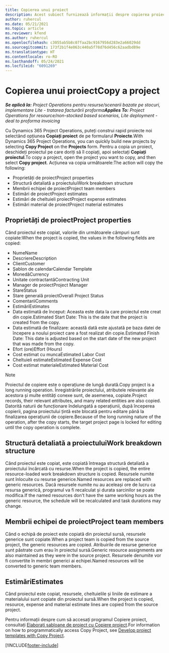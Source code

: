 ```yaml
---
title: Copierea unui proiect
description: Acest subiect furnizează informații despre copierea proiectelor în Dynamics 365 Project Operations.
author: ruhercul
ms.date: 05/21/2021
ms.topic: article
ms.reviewer: kfend
ms.author: ruhercul
ms.openlocfilehash: c3055ab5b8c07faa2bc9167956d283e2a66029dd
ms.sourcegitcommit: 173f2b1f4e063c440a5f78d76d456c62aadbd89e
ms.translationtype: HT
ms.contentlocale: ro-RO
ms.lasthandoff: 05/24/2021
ms.locfileid: "6091269"
---
```

# <a name="copy-a-project"></a><span data-ttu-id="81f1f-103">Copierea unui proiect</span><span class="sxs-lookup"><span data-stu-id="81f1f-103">Copy a project</span></span>

<span data-ttu-id="81f1f-104">_**Se aplică la:** Project Operations pentru resurse/scenarii bazate pe stocuri, implementare Lite - tratarea facturării proforma_</span><span class="sxs-lookup"><span data-stu-id="81f1f-104">_**Applies To:** Project Operations for resource/non-stocked based scenarios, Lite deployment - deal to proforma invoicing_</span></span>

<span data-ttu-id="81f1f-105">Cu Dynamics 365 Project Operations, puteți construi rapid proiecte noi selectând opțiunea **Copiați proiect** de pe formularul **Proiecte**.</span><span class="sxs-lookup"><span data-stu-id="81f1f-105">With Dynamics 365 Project Operations, you can quickly build new projects by selecting **Copy Project** on the **Projects** form.</span></span> <span data-ttu-id="81f1f-106">Pentru a copia un proiect, deschideți proiectul pe care doriți să îl copiați, apoi selectați **Copiați proiectul**.</span><span class="sxs-lookup"><span data-stu-id="81f1f-106">To copy a project, open the project you want to copy, and then select **Copy project**.</span></span> <span data-ttu-id="81f1f-107">Acțiunea va copia următoarele:</span><span class="sxs-lookup"><span data-stu-id="81f1f-107">The action will copy the following:</span></span>

- <span data-ttu-id="81f1f-108">Proprietăți de proiect</span><span class="sxs-lookup"><span data-stu-id="81f1f-108">Project properties</span></span> 
- <span data-ttu-id="81f1f-109">Structură detaliată a proiectului</span><span class="sxs-lookup"><span data-stu-id="81f1f-109">Work breakdown structure</span></span>
- <span data-ttu-id="81f1f-110">Membrii echipei de proiect</span><span class="sxs-lookup"><span data-stu-id="81f1f-110">Project team members</span></span>
- <span data-ttu-id="81f1f-111">Estimări de proiect</span><span class="sxs-lookup"><span data-stu-id="81f1f-111">Project estimates</span></span>
- <span data-ttu-id="81f1f-112">Estimări de cheltuieli proiect</span><span class="sxs-lookup"><span data-stu-id="81f1f-112">Project expense estimates</span></span>
- <span data-ttu-id="81f1f-113">Estimări material de proiect</span><span class="sxs-lookup"><span data-stu-id="81f1f-113">Project material estimates</span></span>

## <a name="project-properties"></a><span data-ttu-id="81f1f-114">Proprietăți de proiect</span><span class="sxs-lookup"><span data-stu-id="81f1f-114">Project properties</span></span>

<span data-ttu-id="81f1f-115">Când proiectul este copiat, valorile din următoarele câmpuri sunt copiate:</span><span class="sxs-lookup"><span data-stu-id="81f1f-115">When the project is copied, the values in the following fields are copied:</span></span>

- <span data-ttu-id="81f1f-116">Nume</span><span class="sxs-lookup"><span data-stu-id="81f1f-116">Name</span></span>
- <span data-ttu-id="81f1f-117">Descriere</span><span class="sxs-lookup"><span data-stu-id="81f1f-117">Description</span></span>
- <span data-ttu-id="81f1f-118">Client</span><span class="sxs-lookup"><span data-stu-id="81f1f-118">Customer</span></span>
- <span data-ttu-id="81f1f-119">Șablon de calendar</span><span class="sxs-lookup"><span data-stu-id="81f1f-119">Calendar Template</span></span>
- <span data-ttu-id="81f1f-120">Monedă</span><span class="sxs-lookup"><span data-stu-id="81f1f-120">Currency</span></span>
- <span data-ttu-id="81f1f-121">Unitate contractantă</span><span class="sxs-lookup"><span data-stu-id="81f1f-121">Contracting Unit</span></span>
- <span data-ttu-id="81f1f-122">Manager de proiect</span><span class="sxs-lookup"><span data-stu-id="81f1f-122">Project Manager</span></span>
- <span data-ttu-id="81f1f-123">Stare</span><span class="sxs-lookup"><span data-stu-id="81f1f-123">Status</span></span>
- <span data-ttu-id="81f1f-124">Stare generală proiect</span><span class="sxs-lookup"><span data-stu-id="81f1f-124">Overall Project Status</span></span>
- <span data-ttu-id="81f1f-125">Comentarii</span><span class="sxs-lookup"><span data-stu-id="81f1f-125">Comments</span></span>
- <span data-ttu-id="81f1f-126">Estimări</span><span class="sxs-lookup"><span data-stu-id="81f1f-126">Estimates</span></span>
- <span data-ttu-id="81f1f-127">Data estimată de început: Aceasta este data la care proiectul este creat din copie.</span><span class="sxs-lookup"><span data-stu-id="81f1f-127">Estimated Start Date: This is the date that the project is created from the copy.</span></span>
- <span data-ttu-id="81f1f-128">Data estimată de finalizare: această dată este ajustată pe baza datei de începere a noului proiect care a fost realizat din copie.</span><span class="sxs-lookup"><span data-stu-id="81f1f-128">Estimated Finish Date: This date is adjusted based on the start date of the new project that was made from the copy.</span></span>
- <span data-ttu-id="81f1f-129">Efort (ore)</span><span class="sxs-lookup"><span data-stu-id="81f1f-129">Effort (Hours)</span></span>
- <span data-ttu-id="81f1f-130">Cost estimat cu munca</span><span class="sxs-lookup"><span data-stu-id="81f1f-130">Estimated Labor Cost</span></span>
- <span data-ttu-id="81f1f-131">Cheltuieli estimate</span><span class="sxs-lookup"><span data-stu-id="81f1f-131">Estimated Expense Cost</span></span>
- <span data-ttu-id="81f1f-132">Cost estimat materiale</span><span class="sxs-lookup"><span data-stu-id="81f1f-132">Estimated Material Cost</span></span>

> [!NOTE]
> <span data-ttu-id="81f1f-133">Proiectul de copiere este o operațiune de lungă durată.</span><span class="sxs-lookup"><span data-stu-id="81f1f-133">Copy project is a long running operation.</span></span> <span data-ttu-id="81f1f-134">Înregistrările proiectului, atributele relevante ale acestora și multe entități conexe sunt, de asemenea, copiate.</span><span class="sxs-lookup"><span data-stu-id="81f1f-134">Project records, their relevant attributes, and many related entities are also copied.</span></span> <span data-ttu-id="81f1f-135">Datorită naturii de funcționare îndelungată a operațiunii, după începerea copierii, pagina proiectului țintă este blocată pentru editare până la finalizarea operațiunii de copiere.</span><span class="sxs-lookup"><span data-stu-id="81f1f-135">Because of the long running nature of the operation, after the copy starts, the target project page is locked for editing until the copy operation is complete.</span></span>

## <a name="work-breakdown-structure"></a><span data-ttu-id="81f1f-136">Structură detaliată a proiectului</span><span class="sxs-lookup"><span data-stu-id="81f1f-136">Work breakdown structure</span></span>

<span data-ttu-id="81f1f-137">Când proiectul este copiat, este copiată întreaga structură detaliată a proiectului încărcată cu resurse.</span><span class="sxs-lookup"><span data-stu-id="81f1f-137">When the project is copied, the entire resource-loaded work breakdown structure is copied.</span></span> <span data-ttu-id="81f1f-138">Resursele numite sunt înlocuite cu resurse generice.</span><span class="sxs-lookup"><span data-stu-id="81f1f-138">Named resources are replaced with generic resources.</span></span> <span data-ttu-id="81f1f-139">Dacă resursele numite nu au aceleași ore de lucru ca resursa generică, programul va fi recalculat și durata sarcinilor se poate modifica.</span><span class="sxs-lookup"><span data-stu-id="81f1f-139">If the named resources don't have the same working hours as the generic resource, the schedule will be recalculated and task durations may change.</span></span>

## <a name="project-team-members"></a><span data-ttu-id="81f1f-140">Membrii echipei de proiect</span><span class="sxs-lookup"><span data-stu-id="81f1f-140">Project team members</span></span>

<span data-ttu-id="81f1f-141">Când o echipă de proiect este copiată din proiectul sursă, resursele generice sunt copiate.</span><span class="sxs-lookup"><span data-stu-id="81f1f-141">When a project team is copied from the source project, the generic resources are copied.</span></span> <span data-ttu-id="81f1f-142">Atribuirile de resurse generice sunt păstrate cum erau în proiectul sursă.</span><span class="sxs-lookup"><span data-stu-id="81f1f-142">Generic resource assignments are also maintained as they were in the source project.</span></span> <span data-ttu-id="81f1f-143">Resursele denumite vor fi convertite în membri generici ai echipei.</span><span class="sxs-lookup"><span data-stu-id="81f1f-143">Named resources will be converted to generic team members.</span></span>

## <a name="estimates"></a><span data-ttu-id="81f1f-144">Estimări</span><span class="sxs-lookup"><span data-stu-id="81f1f-144">Estimates</span></span>

<span data-ttu-id="81f1f-145">Când proiectul este copiat, resursele, cheltuielile și liniile de estimare a materialului sunt copiate din proiectul sursă.</span><span class="sxs-lookup"><span data-stu-id="81f1f-145">When the project is copied, resource, expense and material estimate lines are copied from the source project.</span></span> 

<span data-ttu-id="81f1f-146">Pentru informații despre cum să accesați programul Copiere proiect, consultați [Elaborați șabloane de proiect cu Copiere proiect](dev-copy-project.md).</span><span class="sxs-lookup"><span data-stu-id="81f1f-146">For information on how to programmatically access Copy Project, see [Develop project templates with Copy Project](dev-copy-project.md).</span></span>


[!INCLUDE[footer-include](../includes/footer-banner.md)]
